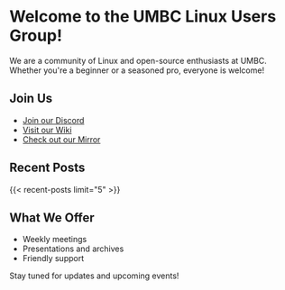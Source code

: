# Welcome to the UMBC Linux Users Group!

We are a community of Linux and open-source enthusiasts at UMBC. Whether you're a beginner or a seasoned pro, everyone is welcome!

## Join Us

- [Join our Discord](https://discord.gg/YOUR_DISCORD_INVITE)
- [Visit our Wiki](https://wiki.lug.umbc.edu/)
- [Check out our Mirror](https://mirror.lug.umbc.edu/)

## Recent Posts

{{< recent-posts limit="5" >}}

## What We Offer

- Weekly meetings
- Presentations and archives
- Friendly support

Stay tuned for updates and upcoming events!
